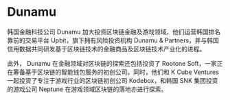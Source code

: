 # 

# Dunamu


韩国金融科技公司 Dunamu 加大投资区块链金融及游戏领域，他们运营韩国排名靠前的交易平台 Upbit，旗下拥有风险投资机构 Dunamu & Partners，并与韩国信用数据共同研发基于区块链技术的金融商品及区块链技术产业化的进程。

此外， Dunamu 在金融领域对区块链的探索还包括投资了 Rootone Soft，一家正在筹备基于区块链的智能钱包服务的初创公司。同时，他们和 K Cube Ventures 一起投资了专注于游戏行业的区块链初创公司 Kodebox，和韩国 SNK 集团投资的游戏公司 Neptune 在游戏领域区块链的落地亦进行探索。

